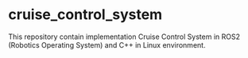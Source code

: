 # cruise_control_system
This repository contain implementation Cruise Control System in ROS2 (Robotics Operating System) and C++ in Linux environment.
